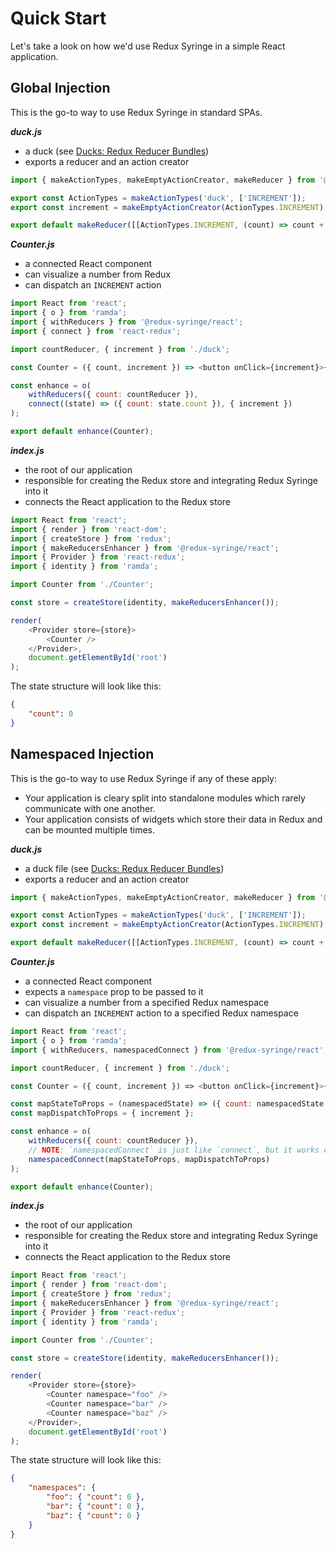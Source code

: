 # Quick Start

Let's take a look on how we'd use Redux Syringe in a simple React application.

## Global Injection

This is the go-to way to use Redux Syringe in standard SPAs.

_**duck.js**_

- a duck (see [Ducks: Redux Reducer Bundles](https://github.com/erikras/ducks-modular-redux))
- exports a reducer and an action creator

```js
import { makeActionTypes, makeEmptyActionCreator, makeReducer } from '@redux-syringe/react';

export const ActionTypes = makeActionTypes('duck', ['INCREMENT']);
export const increment = makeEmptyActionCreator(ActionTypes.INCREMENT);

export default makeReducer([[ActionTypes.INCREMENT, (count) => count + 1]], 0);
```

_**Counter.js**_

- a connected React component
- can visualize a number from Redux
- can dispatch an `INCREMENT` action

```js
import React from 'react';
import { o } from 'ramda';
import { withReducers } from '@redux-syringe/react';
import { connect } from 'react-redux';

import countReducer, { increment } from './duck';

const Counter = ({ count, increment }) => <button onClick={increment}>{count}</button>;

const enhance = o(
	withReducers({ count: countReducer }),
	connect((state) => ({ count: state.count }), { increment })
);

export default enhance(Counter);
```

_**index.js**_

- the root of our application
- responsible for creating the Redux store and integrating Redux Syringe into it
- connects the React application to the Redux store

```js
import React from 'react';
import { render } from 'react-dom';
import { createStore } from 'redux';
import { makeReducersEnhancer } from '@redux-syringe/react';
import { Provider } from 'react-redux';
import { identity } from 'ramda';

import Counter from './Counter';

const store = createStore(identity, makeReducersEnhancer());

render(
	<Provider store={store}>
		<Counter />
	</Provider>,
	document.getElementById('root')
);
```

The state structure will look like this:

```json
{
	"count": 0
}
```

## Namespaced Injection

This is the go-to way to use Redux Syringe if any of these apply:

- Your application is cleary split into standalone modules which rarely communicate with one another.
- Your application consists of widgets which store their data in Redux and can be mounted multiple times.

_**duck.js**_

- a duck file (see [Ducks: Redux Reducer Bundles](https://github.com/erikras/ducks-modular-redux))
- exports a reducer and an action creator

```js
import { makeActionTypes, makeEmptyActionCreator, makeReducer } from '@redux-syringe/react';

export const ActionTypes = makeActionTypes('duck', ['INCREMENT']);
export const increment = makeEmptyActionCreator(ActionTypes.INCREMENT);

export default makeReducer([[ActionTypes.INCREMENT, (count) => count + 1]], 0);
```

_**Counter.js**_

- a connected React component
- expects a `namespace` prop to be passed to it
- can visualize a number from a specified Redux namespace
- can dispatch an `INCREMENT` action to a specified Redux namespace

```js
import React from 'react';
import { o } from 'ramda';
import { withReducers, namespacedConnect } from '@redux-syringe/react';

import countReducer, { increment } from './duck';

const Counter = ({ count, increment }) => <button onClick={increment}>{count}</button>;

const mapStateToProps = (namespacedState) => ({ count: namespacedState.count });
const mapDispatchToProps = { increment };

const enhance = o(
	withReducers({ count: countReducer }),
	// NOTE: `namespacedConnect` is just like `connect`, but it works over namespaces
	namespacedConnect(mapStateToProps, mapDispatchToProps)
);

export default enhance(Counter);
```

_**index.js**_

- the root of our application
- responsible for creating the Redux store and integrating Redux Syringe into it
- connects the React application to the Redux store

```js
import React from 'react';
import { render } from 'react-dom';
import { createStore } from 'redux';
import { makeReducersEnhancer } from '@redux-syringe/react';
import { Provider } from 'react-redux';
import { identity } from 'ramda';

import Counter from './Counter';

const store = createStore(identity, makeReducersEnhancer());

render(
	<Provider store={store}>
		<Counter namespace="foo" />
		<Counter namespace="bar" />
		<Counter namespace="baz" />
	</Provider>,
	document.getElementById('root')
);
```

The state structure will look like this:

```json
{
	"namespaces": {
		"foo": { "count": 0 },
		"bar": { "count": 0 },
		"baz": { "count": 0 }
	}
}
```
